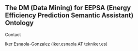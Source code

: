 ## The DM (Data Mining) for EEPSA (Energy Efficiency Prediction Semantic Assistant) Ontology

Contact

Iker Esnaola-Gonzalez (iker.esnaola AT tekniker.es)
